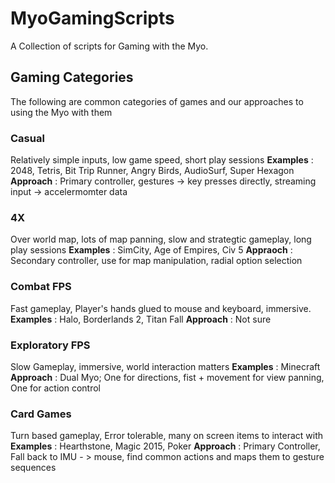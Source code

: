 MyoGamingScripts
================

A Collection of scripts for Gaming with the Myo.



## Gaming Categories
The following are common categories of games and our approaches to using the Myo with them

### Casual
Relatively simple inputs, low game speed, short play sessions
**Examples** : 2048, Tetris, Bit Trip Runner, Angry Birds, AudioSurf, Super Hexagon
**Approach** : Primary controller, gestures -> key presses directly, streaming input -> accelermomter data

### 4X
Over world map, lots of map panning, slow and strategtic gameplay, long play sessions
**Examples** : SimCity, Age of Empires, Civ 5
**Appraoch** : Secondary controller, use for map manipulation, radial option selection

### Combat FPS
Fast gameplay, Player's hands glued to mouse and keyboard, immersive.
**Examples** : Halo, Borderlands 2, Titan Fall
**Approach** : Not sure

### Exploratory FPS
Slow Gameplay, immersive, world interaction matters
**Examples** : Minecraft
**Approach** : Dual Myo; One for directions, fist + movement for view panning, One for action control

### Card Games
Turn based gameplay, Error tolerable, many on screen items to interact with
**Examples** : Hearthstone, Magic 2015, Poker
**Approach** : Primary Controller, Fall back to IMU - > mouse, find common actions and maps them to gesture sequences


